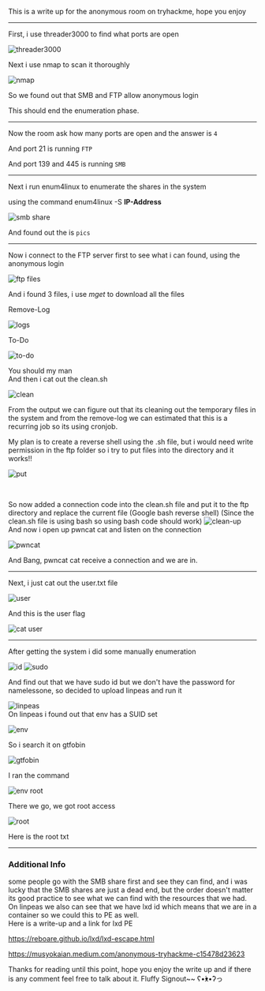 This is a write up for the anonymous room on tryhackme, hope you enjoy

----------------------------------------------------------------------------
First, i use threader3000 to find what ports are open

![threader3000](https://user-images.githubusercontent.com/91182217/135233000-f047ef94-b49e-4930-8910-86fa4594c446.PNG)

Next i use nmap to scan it thoroughly 

![nmap](https://user-images.githubusercontent.com/91182217/135233005-de96728d-4692-4c58-8851-2957d95455af.PNG)

So we found out that SMB and FTP allow anonymous login

This should end the enumeration phase.

----------------------------------------------------------------------------
Now the room ask how many ports are open and the answer is `4`

And port 21 is running `FTP`

And port 139 and 445 is running `SMB`

----------------------------------------------------------------------------

Next i run enum4linux to enumerate the shares in the system

using the command enum4linux -S **IP-Address**

![smb share](https://user-images.githubusercontent.com/91182217/135233952-fe0908ca-52c2-46d2-960f-87259dba711b.PNG)

And found out the is `pics`

----------------------------------------------------------------------------
Now i connect to the FTP server first to see what i can found, using the anonymous login

![ftp files](https://user-images.githubusercontent.com/91182217/135234796-493a233a-d235-48a1-8368-fa6c12f2ea99.PNG)

And i found 3 files, i use *mget* to download all the files  

Remove-Log

![logs](https://user-images.githubusercontent.com/91182217/135235192-43eb2180-4a4c-4df2-8da8-04013873a2e6.PNG)

To-Do

![to-do](https://user-images.githubusercontent.com/91182217/135235195-c2f74fc7-e1a8-4f7d-97e8-582208d36252.PNG)

You should my man
<br>
And then i cat out the clean.sh

![clean](https://user-images.githubusercontent.com/91182217/135235959-4445a242-fd95-438d-9a9a-fe879ee9612c.PNG)

From the output we can figure out that its cleaning out the temporary files in the system and from the remove-log we can estimated that this is a recurring job so its using cronjob. 
<br>

My plan is to create a reverse shell using the .sh file, but i would need write permission in the ftp folder so i try to put files into the directory and it works!!

![put](https://user-images.githubusercontent.com/91182217/135235957-549da88c-7f8c-4688-8893-e6bd51f0b79e.PNG)

<br>

So now added a connection code into the clean.sh file and put it to the ftp directory and replace the current file 
(Google bash reverse shell)
(Since the clean.sh file is using bash so using bash code should work)
![clean-up](https://user-images.githubusercontent.com/91182217/135235954-35bdc495-afe9-4f40-ae4e-a36a63751318.PNG)
<br>
And now i open up pwncat cat and listen on the connection

![pwncat](https://user-images.githubusercontent.com/91182217/135235952-b7e33f85-61e3-4532-9819-43d35b9d692b.PNG)

And Bang, pwncat cat receive a connection and we are in.

----------------------------------------------------------------------------
Next, i just cat out the user.txt file 

![user](https://user-images.githubusercontent.com/91182217/135238437-40ba6893-3bcb-4c82-82f8-2424ac46d3ab.png)

And this is the user flag

![cat user](https://user-images.githubusercontent.com/91182217/135238916-e1acc128-85e5-49fb-b967-21ca745e4b39.PNG)

----------------------------------------------------------------------------
After getting the system i did some manually enumeration 

![id](https://user-images.githubusercontent.com/91182217/135238430-25c958d0-846a-48d8-9063-d100ff244113.PNG)
![sudo](https://user-images.githubusercontent.com/91182217/135238432-ae461ca8-051f-4349-97c1-76f9183ed4d7.PNG)

And find out that we have sudo id but we don't have the password for namelessone, so decided to upload linpeas and run it

![linpeas](https://user-images.githubusercontent.com/91182217/135238420-45535467-3845-49c8-8866-d91315ab7073.PNG)
<br>
On linpeas i found out that env has a SUID set

![env](https://user-images.githubusercontent.com/91182217/135239337-9f028be8-105e-42bf-9791-6b85ef193e22.PNG)

So i search it on gtfobin

![gtfobin](https://user-images.githubusercontent.com/91182217/135239346-b245ff60-7292-4dbe-a3a6-56c29eaf6c3c.PNG)

I ran the command

![env root](https://user-images.githubusercontent.com/91182217/135239342-5e9ce7d8-de45-409c-8ff3-36c1f1a4cb1b.PNG)

There we go, we got root access


![root](https://user-images.githubusercontent.com/91182217/135239785-3c34ffac-3d74-40d6-aebe-7787c4c3464a.PNG)

Here is the root txt

----------------------------------------------------------------------------
### Additional Info 

some people go with the SMB share first and see they can find, and i was lucky that the SMB shares are just a dead end, but the order doesn't matter its good practice to see what we can find with the resources that we had.
<br>
On linpeas we also can see that we have lxd id which means that we are in a container so we could this to PE as well. 
<br>
Here is a write-up and a link for lxd PE 

https://reboare.github.io/lxd/lxd-escape.html

https://musyokaian.medium.com/anonymous-tryhackme-c15478d23623

Thanks for reading until this point, hope you enjoy the write up and if there is any comment feel free to talk about it.  Fluffy Signout~~ ʕ•́ᴥ•̀ʔっ
